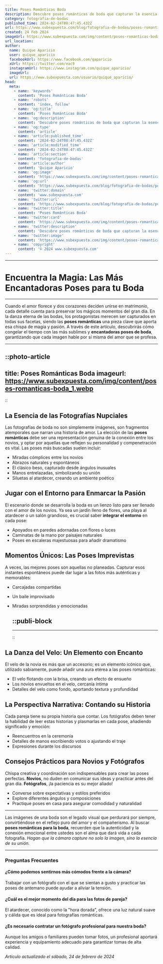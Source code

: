```yaml
---
title: Poses Románticas Boda
description: Descubre poses románticas de boda que capturan la esencia del amor y eternizan tu día especial. Fotos encantadoras y memorables.
category: fotografia-de-bodas
published_time: 2024-02-24T08:47:45.432Z
url: https://www.subexpuesta.com/blog/fotografia-de-bodas/poses-romanticas-boda
created: 24 Feb 2024
imageUrl: https://www.subexpuesta.com/img/content/poses-romanticas-boda_1.webp
url_location:
author:
  name: Quique Aparicio
  user: quique_aparicio
  facebookUrl: https://www.facebook.com/qaparicio
  xUrl: https://twitter.com/eac9
  instagramUrl: https://www.instagram.com/quique_aparicio/
  imageUrl: 
  url: https://www.subexpuesta.com/usuario/quique_aparicio/
head:
  meta:
    - name: 'keywords'
      content: 'Poses Románticas Boda'
    - name: 'robots'
      content: 'index, follow'
    - name: 'og:title'
      content: 'Poses Románticas Boda'
    - name: 'og:description'
      content: 'Descubre poses románticas de boda que capturan la esencia del amor y eternizan tu día especial. Fotos encantadoras y memorables.'
    - name: 'og:type'
      content: 'article'
    - name: 'article:published_time'
      content: '2024-02-24T08:47:45.432Z'
    - name: 'article:modified_time'
      content: '2024-02-24T08:47:45.432Z'
    - name: 'article:section'
      content: 'fotografia-de-bodas'
    - name: 'article:author'
      content: 'Quique Aparicio'
    - name: 'og:image'
      content: 'https://www.subexpuesta.com/img/content/poses-romanticas-boda_1.webp'
    - name: 'og:url'
      content: 'https://www.subexpuesta.com/blog/fotografia-de-bodas/poses-romanticas-boda'
    - name: 'twitter:domain'
      content: 'www.subexpuesta.com'
    - name: 'twitter:url'
      content: 'https://www.subexpuesta.com/blog/fotografia-de-bodas/poses-romanticas-boda'
    - name: 'twitter:title'
      content: 'Poses Románticas Boda'
    - name: 'twitter:card'
      content: 'https://www.subexpuesta.com/img/content/poses-romanticas-boda_1.webp'
    - name: 'twitter:description'
      content: 'Descubre poses románticas de boda que capturan la esencia del amor y eternizan tu día especial. Fotos encantadoras y memorables.'
    - name: 'twitter:image'
      content: 'https://www.subexpuesta.com/img/content/poses-romanticas-boda_1.webp'
    - name: 'copyright'
      content: '© 2024 www.subexpuesta.com'
---
```

---

# Encuentra la Magia: Las Más Encantadoras Poses para tu Boda

---

Cuando el amor florece y dos corazones deciden unirse en matrimonio, cada detalle cuenta para preservar los mágicos momentos del gran día. En la danza eterna de las bodas, los protagonistas merecen ser capturados en todas sus facetas, siendo las **poses románticas** una pieza clave que aporta esa chispa de magia y pasión. A través de este artículo, descubrirás cómo congelar el tiempo con las más sublimes y **encantadoras poses de boda**, garantizando que cada imagen hable por sí misma del amor que se profesa.

---

::photo-article
---
title: Poses Románticas Boda
imageurl: https://www.subexpuesta.com/img/content/poses-romanticas-boda_1.webp
---
::



## La Esencia de las Fotografías Nupciales

Las fotografías de boda no son simplemente imágenes, son fragmentos atemporales que narran una historia de amor. La elección de las **poses románticas** debe ser una representación genuina de la conexión entre los novios, y optar por aquellas que reflejen su personalidad y compenetración es vital. Las poses más buscadas suelen incluir:

* Miradas cómplices entre los novios
* Abrazos naturales y espontáneos
* El clásico beso, capturado desde ángulos inusuales
* Manos entrelazadas, simbolizando su unión
* Siluetas al atardecer, creando un ambiente poético

## Jugar con el Entorno para Enmarcar la Pasión

El escenario donde se desarrolla la boda es un lienzo listo para ser llenado con el amor de los novios. Ya sea un jardín lleno de flores, una playa al atardecer o un salón grandioso, es crucial saber **integrar el entorno** en cada pose:

* Apoyados en paredes adornadas con flores o luces
* Caminatas de la mano por paisajes naturales
* Poses en escaleras majestuosas para añadir dramatismo

## Momentos Únicos: Las Poses Imprevistas

A veces, las mejores poses son aquellas no planeadas. Capturar esos instantes espontáneos puede dar lugar a las fotos más auténticas y memorables:

* Carcajadas compartidas
* Un baile improvisado
* Miradas sorprendidas y emocionadas


  ::publi-block
  ---
  ---
  ::
  
  

## La Danza del Velo: Un Elemento con Encanto

El velo de la novia es más que un accesorio; es un elemento icónico que, utilizado sabiamente, puede añadir una aura etérea a las poses románticas:

* El velo flotando con la brisa, creando un efecto de ensueño
* Los novios envueltos en el velo, cercanía íntima
* Detalles del velo como fondo, aportando textura y profundidad

## La Perspectiva Narrativa: Contando su Historia

Cada pareja tiene su propia historia que contar. Los fotógrafos deben tener la habilidad de leer estas historias y plasmarlas en cada pose, añadiendo significado y emoción:

* Reencuentros en la ceremonia
* Detalles de manos escribiendo votos o ajustando el traje
* Expresiones durante los discursos

## Consejos Prácticos para Novios y Fotógrafos

Chispa creativa y coordinación son indispensables para crear las poses perfectas. **Novios**, no duden en comunicar sus ideas y practicar antes del gran día. **Fotógrafos**, ¡la paciencia es su mejor aliado!

* Converse sobre expectativas y estilos preferidos
* Explore diferentes ángulos y composiciones
* Practique poses en casa para asegurar comodidad y naturalidad

---

Las imágenes de una boda son el legado visual que perdurará por siempre, convirtiéndose en el reflejo puro del amor y el compañerismo. Al buscar **poses románticas para la boda**, recuerden que la autenticidad y la conexión emocional entre ustedes son el alma que dará vida a cada fotografía. *Hagan que la cámara capture no solo la imagen, sino la esencia de su unión.*

---

### Preguntas Frecuentes

#### ¿Cómo podemos sentirnos más cómodos frente a la cámara?
Trabajar con un fotógrafo con el que se sientan a gusto y practicar las poses de antemano puede ayudar a aliviar la tensión.

#### ¿Cuál es el mejor momento del día para las fotos de pareja?
El atardecer, conocido como la "hora dorada", ofrece una luz natural suave y cálida que es ideal para fotografías románticas.

#### ¿Es necesario contratar un fotógrafo profesional para nuestra boda?
Aunque los amigos o familiares pueden tomar fotos, un profesional aportará experiencia y equipamiento adecuado para garantizar tomas de alta calidad.

_Artículo actualizado el sábado, 24 de febrero de 2024_